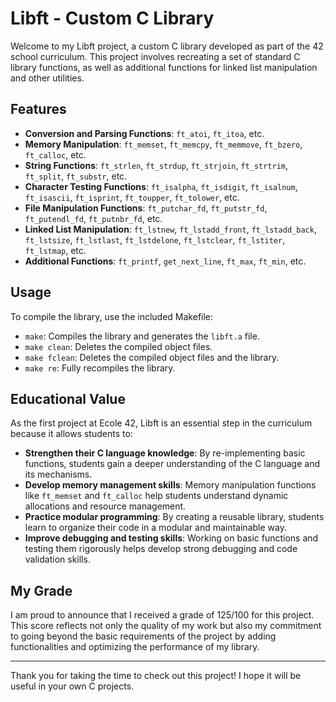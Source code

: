 # Libft - Custom C Library

Welcome to my Libft project, a custom C library developed as part of the 42 school curriculum. This project involves recreating a set of standard C library functions, as well as additional functions for linked list manipulation and other utilities.

## Features

- **Conversion and Parsing Functions**: `ft_atoi`, `ft_itoa`, etc.
- **Memory Manipulation**: `ft_memset`, `ft_memcpy`, `ft_memmove`, `ft_bzero`, `ft_calloc`, etc.
- **String Functions**: `ft_strlen`, `ft_strdup`, `ft_strjoin`, `ft_strtrim`, `ft_split`, `ft_substr`, etc.
- **Character Testing Functions**: `ft_isalpha`, `ft_isdigit`, `ft_isalnum`, `ft_isascii`, `ft_isprint`, `ft_toupper`, `ft_tolower`, etc.
- **File Manipulation Functions**: `ft_putchar_fd`, `ft_putstr_fd`, `ft_putendl_fd`, `ft_putnbr_fd`, etc.
- **Linked List Manipulation**: `ft_lstnew`, `ft_lstadd_front`, `ft_lstadd_back`, `ft_lstsize`, `ft_lstlast`, `ft_lstdelone`, `ft_lstclear`, `ft_lstiter`, `ft_lstmap`, etc.
- **Additional Functions**: `ft_printf`, `get_next_line`, `ft_max`, `ft_min`, etc.

## Usage

To compile the library, use the included Makefile:

- `make`: Compiles the library and generates the `libft.a` file.
- `make clean`: Deletes the compiled object files.
- `make fclean`: Deletes the compiled object files and the library.
- `make re`: Fully recompiles the library.

## Educational Value

As the first project at Ecole 42, Libft is an essential step in the curriculum because it allows students to:

- **Strengthen their C language knowledge**: By re-implementing basic functions, students gain a deeper understanding of the C language and its mechanisms.
- **Develop memory management skills**: Memory manipulation functions like `ft_memset` and `ft_calloc` help students understand dynamic allocations and resource management.
- **Practice modular programming**: By creating a reusable library, students learn to organize their code in a modular and maintainable way.
- **Improve debugging and testing skills**: Working on basic functions and testing them rigorously helps develop strong debugging and code validation skills.

## My Grade

I am proud to announce that I received a grade of 125/100 for this project. This score reflects not only the quality of my work but also my commitment to going beyond the basic requirements of the project by adding functionalities and optimizing the performance of my library.

---

Thank you for taking the time to check out this project! I hope it will be useful in your own C projects.
